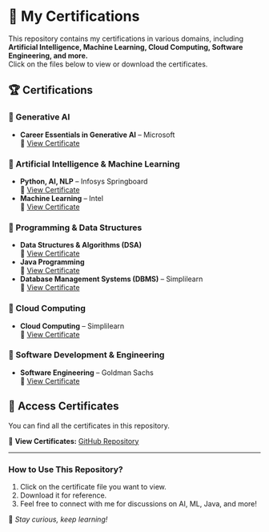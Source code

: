 # 📜 My Certifications  

This repository contains my certifications in various domains, including **Artificial Intelligence, Machine Learning, Cloud Computing, Software Engineering, and more.**  
Click on the files below to view or download the certificates.  

## 🏆 Certifications  

### 🔹 Generative AI  
- **Career Essentials in Generative AI** – Microsoft  
  📜 [View Certificate](./GenerativeAI-Microsoft.pdf)  

### 🔹 Artificial Intelligence & Machine Learning  
- **Python, AI, NLP** – Infosys Springboard  
  📜 [View Certificate](./AI-NLP-Infosys.pdf)  
- **Machine Learning** – Intel  
  📜 [View Certificate](./MachineLearning-Intel.pdf)  

### 🔹 Programming & Data Structures  
- **Data Structures & Algorithms (DSA)**  
  📜 [View Certificate](./DSA-Certificate.pdf)  
- **Java Programming**  
  📜 [View Certificate](./Java-Certificate.pdf)  
- **Database Management Systems (DBMS)** – Simplilearn  
  📜 [View Certificate](./DBMS-Simplilearn.pdf)  

### 🔹 Cloud Computing  
- **Cloud Computing** – Simplilearn  
  📜 [View Certificate](./CloudComputing-Simplilearn.pdf)  

### 🔹 Software Development & Engineering  
- **Software Engineering** – Goldman Sachs  
  📜 [View Certificate](./SoftwareEngineering-GoldmanSachs.pdf)  

## 📂 Access Certificates  
You can find all the certificates in this repository.  

📌 **View Certificates:** [GitHub Repository](https://github.com/IndhuVanguru/Certifications)  

---

### **How to Use This Repository?**  
1. Click on the certificate file you want to view.  
2. Download it for reference.  
3. Feel free to connect with me for discussions on AI, ML, Java, and more!  

🚀 *Stay curious, keep learning!*  
